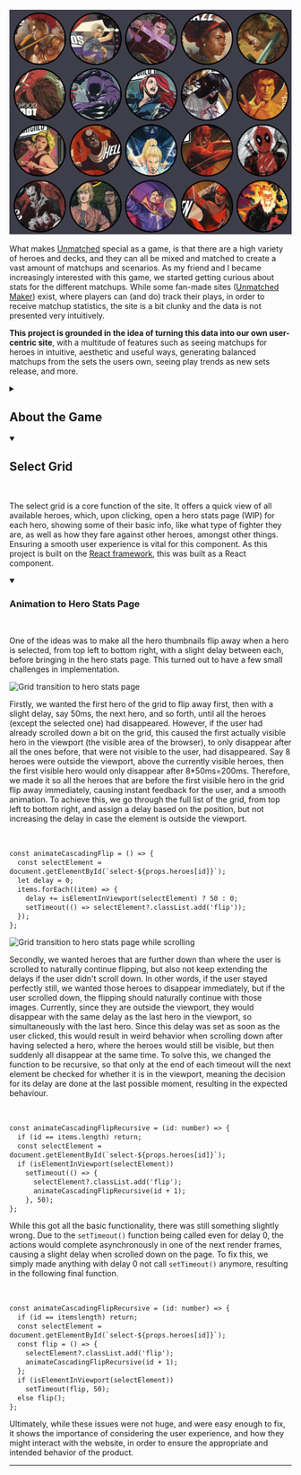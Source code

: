 <br>

<div class="centered wide banner shadow">
  <img src="resources/writeups/unmatchups/example.png" alt="Banner">
</div>

What makes [Unmatched](https://restorationgames.com/unmatched/) special as a game, is that there are a high variety of heroes and decks, and they can all be mixed and matched to create a vast amount of matchups and scenarios. As my friend and I became increasingly interested with this game, we started getting curious about stats for the different matchups. While some fan-made sites ([Unmatched Maker](https://unmatched.cards)) exist, where players can (and do) track their plays, in order to receive matchup statistics, the site is a bit clunky and the data is not presented very intuitively. 

**This project is grounded in the idea of turning this data into our own user-centric site**, with a multitude of features such as seeing matchups for heroes in intuitive, aesthetic and useful ways, generating balanced matchups from the sets the users own, seeing play trends as new sets release, and more. 

<details>
  <summary>
    <h2>About the Game</h2>
  </summary><br>

From [BoardGameGeek](https://boardgamegeek.com/boardgame/295564/unmatched-game-system): "Unmatched is a highly asymmetrical miniature fighting game for two or four players. Each hero is represented by a unique deck designed to evoke their style and legend. Tactical movement and no-luck combat resolution create a unique play experience that rewards expertise, but just when you've mastered one set, new heroes arrive to provide all new match-ups."

<hr></details>

<details open>
  <summary>
    <h2>Select Grid</h2>
  </summary><br>

The select grid is a core function of the site. It offers a quick view of all available heroes, which, upon clicking, open a hero stats page (WIP) for each hero, showing some of their basic info, like what type of fighter they are, as well as how they fare against other heroes, amongst other things. Ensuring a smooth user experience is vital for this component. As this project is built on the [React framework](https://react.dev), this was built as a React component.

<details open>
  <summary>
    <h3>Animation to Hero Stats Page</h3>
  </summary><br>

One of the ideas was to make all the hero thumbnails flip away when a hero is selected, from top left to bottom right, with a slight delay between each, before bringing in the hero stats page. This turned out to have a few small challenges in implementation.

<div class="image-container inline-right">
  <img src="resources/writeups/unmatchups/grid-animation-1.gif" alt="Grid transition to hero stats page">
</div>

Firstly, we wanted the first hero of the grid to flip away first, then with a slight delay, say 50ms, the next hero, and so forth, until all the heroes (except the selected one) had disappeared. However, if the user had already scrolled down a bit on the grid, this caused the first actually visible hero in the viewport (the visible area of the browser), to only disappear after all the ones before, that were not visible to the user, had disappeared. Say 8 heroes were outside the viewport, above the currently visible heroes, then the first visible hero would only disappear after 8*50ms=200ms. Therefore, we made it so all the heroes that are before the first visible hero in the grid flip away immediately, causing instant feedback for the user, and a smooth animation. To achieve this, we go through the full list of the grid, from top left to bottom right, and assign a delay based on the position, but not increasing the delay in case the element is outside the viewport.

<div class="code-snippet no-link" csname="SelectGrid.tsx">⠀</div>

```tsx
const animateCascadingFlip = () => {
  const selectElement = document.getElementById(`select-${props.heroes[id]}`);
  let delay = 0;
  items.forEach((item) => {
    delay += isElementInViewport(selectElement) ? 50 : 0;
    setTimeout(() => selectElement?.classList.add('flip'));
  });
};
```

<div class="image-container inline-left">
  <img src="resources/writeups/unmatchups/grid-animation-2.gif" alt="Grid transition to hero stats page while scrolling">
</div>

Secondly, we wanted heroes that are further down than where the user is scrolled to naturally continue flipping, but also not keep extending the delays if the user didn't scroll down. In other words, if the user stayed perfectly still, we wanted those heroes to disappear immediately, but if the user scrolled down, the flipping should naturally continue with those images. Currently, since they are outside the viewport, they would disappear with the same delay as the last hero in the viewport, so simultaneously with the last hero. Since this delay was set as soon as the user clicked, this would result in weird behavior when scrolling down after having selected a hero, where the heroes would still be visible, but then suddenly all disappear at the same time. To solve this, we changed the function to be recursive, so that only at the end of each timeout will the next element be checked for whether it is in the viewport, meaning the decision for its delay are done at the last possible moment, resulting in the expected behaviour.

<div class="code-snippet no-link" csname="SelectGrid.tsx">⠀</div>

```tsx
const animateCascadingFlipRecursive = (id: number) => {
  if (id == items.length) return;
  const selectElement = document.getElementById(`select-${props.heroes[id]}`);
  if (isElementInViewport(selectElement))
    setTimeout(() => {
      selectElement?.classList.add('flip');
      animateCascadingFlipRecursive(id + 1);
    }, 50);
};
```

While this got all the basic functionality, there was still something slightly wrong. Due to the `setTimeout()` function being called even for delay 0, the actions would complete asynchronously in one of the next render frames, causing a slight delay when scrolled down on the page. To fix this, we simply made anything with delay 0 not call `setTimeout()` anymore, resulting in the following final function.

<div class="code-snippet no-link" csname="SelectGrid.tsx">⠀</div>

```tsx
const animateCascadingFlipRecursive = (id: number) => {
  if (id == itemslength) return;
  const selectElement = document.getElementById(`select-${props.heroes[id]}`);
  const flip = () => {
    selectElement?.classList.add('flip');
    animateCascadingFlipRecursive(id + 1);
  };
  if (isElementInViewport(selectElement))
    setTimeout(flip, 50);
  else flip();
};
```

Ultimately, while these issues were not huge, and were easy enough to fix, it shows the importance of considering the user experience, and how they might interact with the website, in order to ensure the appropriate and intended behavior of the product. 

</details>

<hr></details>


